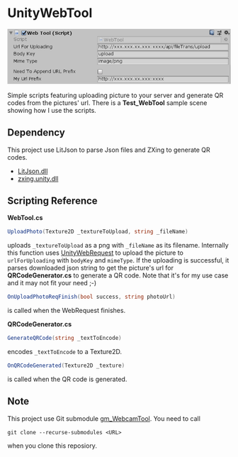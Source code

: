 # UnityWebTool
<img src="https://github.com/GimChuang/UnityWebTool/blob/master/readme_information/WebTool_Component.png">

Simple scripts featuring uploading picture to your server and generate QR codes from the pictures' url.
There is a **Test_WebTool** sample scene showing how I use the scripts.

Dependency
---
This project use LitJson to parse Json files and ZXing to generate QR codes.
- [LitJson.dll](https://github.com/GimChuang/UnityWebTool/blob/master/Assets/Plugins/LitJson.dll)
- [zxing.unity.dll](https://github.com/GimChuang/UnityWebTool/blob/master/Assets/Plugins/zxing.unity.dll)

Scripting Reference
---
**WebTool.cs**
```csharp
UploadPhoto(Texture2D _textureToUpload, string _fileName)
```
uploads `_textureToUpload` as a png with `_fileName` as its filename. Internally this function uses [UnityWebRequest](https://docs.unity3d.com/2018.2/Documentation/ScriptReference/Networking.UnityWebRequest.html) to upload the picture to `urlForUploading` with `bodyKey` and `mimeType`. 
If the uploading is successful, it parses downloaded json string to get the picture's url for **QRCodeGenerator.cs** to generate a QR code. Note that it's for my use case and it may not fit your need ;-)
```csharp
OnUploadPhotoReqFinish(bool success, string photoUrl)
```
is called when the WebRequest finishes.

**QRCodeGenerator.cs**
```csharp
GenerateQRCode(string _textToEncode)
```
encodes `_textToEncode` to a Texture2D.
```csharp
OnQRCodeGenerated(Texture2D _texture)
```
is called when the QR code is generated.

Note
---
This project use Git submodule [gm_WebcamTool](https://github.com/GimChuang/gm_WebcamTool). You need to call
```
git clone --recurse-submodules <URL>
``` 
when you clone this reposiory.
